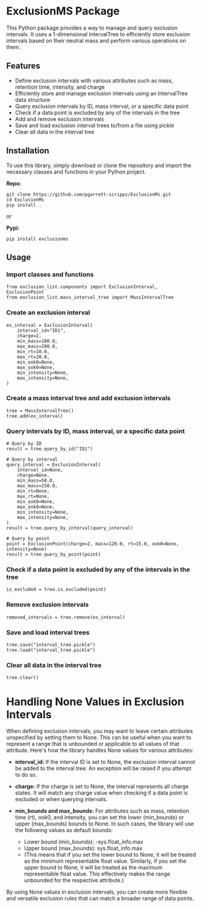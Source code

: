 # ExclusionMS Package
This Python package provides a way to manage and query exclusion intervals. It uses a 1-dimensional 
IntervalTree to efficiently store exclusion intervals based on their neutral mass
and perform various operations on them. 

## Features
- Define exclusion intervals with various attributes such as mass, retention time, intensity, and charge
- Efficiently store and manage exclusion intervals using an IntervalTree data structure
- Query exclusion intervals by ID, mass interval, or a specific data point
- Check if a data point is excluded by any of the intervals in the tree
- Add and remove exclusion intervals
- Save and load exclusion interval trees to/from a file using pickle
- Clear all data in the interval tree


## Installation
To use this library, simply download or clone the repository and import the necessary classes and functions in your 
Python project.

**Repo:**
```
git clone https://github.com/pgarrett-scripps/ExclusionMs.git
cd ExclusionMs
pip install .
```

or 

**Pypi:**
```
pip install exclusionms
```

## Usage

### Import classes and functions

```
from exclusion_list.components import ExclusionInterval, ExclusionPoint
from exclusion_list.mass_interval_tree import MassIntervalTree
```

### Create an exclusion interval

```
ex_interval = ExclusionInterval(
    interval_id="ID1",
    charge=2,
    min_mass=100.0,
    max_mass=200.0,
    min_rt=10.0,
    max_rt=20.0,
    min_ook0=None,
    max_ook0=None,
    min_intensity=None,
    max_intensity=None,
)
```

### Create a mass interval tree and add exclusion intervals
```
tree = MassIntervalTree()
tree.add(ex_interval)
```

### Query intervals by ID, mass interval, or a specific data point
```
# Query by ID
result = tree.query_by_id("ID1")

# Query by interval
query_interval = ExclusionInterval(
    interval_id=None,
    charge=None,
    min_mass=50.0,
    max_mass=250.0,
    min_rt=None,
    max_rt=None,
    min_ook0=None,
    max_ook0=None,
    min_intensity=None,
    max_intensity=None,
)
result = tree.query_by_interval(query_interval)

# Query by point
point = ExclusionPoint(charge=2, mass=120.0, rt=15.0, ook0=None, intensity=None)
result = tree.query_by_point(point)
```

### Check if a data point is excluded by any of the intervals in the tree

```
is_excluded = tree.is_excluded(point)
```

### Remove exclusion intervals

```
removed_intervals = tree.remove(ex_interval)
```

### Save and load interval trees
```
tree.save("interval_tree.pickle")
tree.load("interval_tree.pickle")
```

### Clear all data in the interval tree
```
tree.clear()
```

# Handling None Values in Exclusion Intervals
When defining exclusion intervals, you may want to leave certain attributes unspecified by setting them to None. 
This can be useful when you want to represent a range that is unbounded or applicable to all values of that attribute.
Here's how the library handles None values for various attributes:

- **interval_id:** If the interval ID is set to None, the exclusion interval cannot be added to the interval tree. 
An exception will be raised if you attempt to do so.

- **charge:** If the charge is set to None, the interval represents all charge states. It will match any charge value 
when checking if a data point is excluded or when querying intervals.

- **min_bounds and max_bounds:** For attributes such as mass, retention time (rt), ook0, and intensity, you can 
set the lower (min_bounds) or upper (max_bounds) bounds to None. In such cases, the library will use the following 
values as default bounds:

  - Lower bound (min_bounds): -sys.float_info.max
  - Upper bound (max_bounds): sys.float_info.max
  - (This means that if you set the lower bound to None, it will be treated as the minimum representable float value. 
  Similarly, if you set the upper bound to None, it will be treated as the maximum representable float value. 
  This effectively makes the range unbounded for the respective attribute.)

By using None values in exclusion intervals, you can create more flexible and versatile exclusion rules that can 
match a broader range of data points.